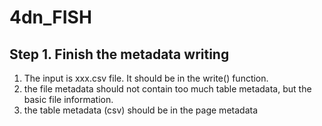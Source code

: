 # 4dn_FISH

## Step 1. Finish the metadata writing
1. The input is xxx.csv file. It should be in the write() function.
2. the file metadata should not contain too much table metadata, but the basic file information.
3. the table metadata (csv) should be in the page metadata
